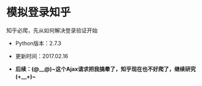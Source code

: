 # 模拟登录知乎

知乎必爬，先从如何解决登录验证开始

* Python版本：2.7.3

* 更新时间：2017.02.16

* **后续：(@﹏@)~这个Ajax请求把我搞晕了，知乎现在也不好爬了，继续研究(+﹏+)~**